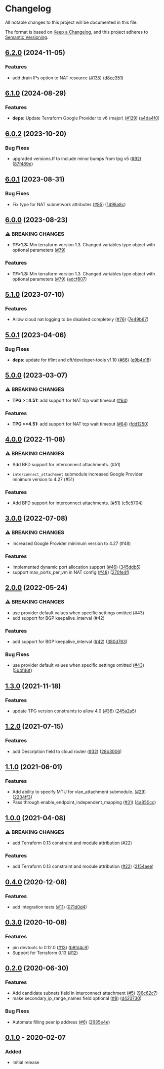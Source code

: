 # Changelog

All notable changes to this project will be documented in this file.

The format is based on
[Keep a Changelog](https://keepachangelog.com/en/1.0.0/),
and this project adheres to
[Semantic Versioning](https://semver.org/spec/v2.0.0.html).

## [6.2.0](https://github.com/terraform-google-modules/terraform-google-cloud-router/compare/v6.1.0...v6.2.0) (2024-11-05)


### Features

* add drain IPs option to NAT resource ([#135](https://github.com/terraform-google-modules/terraform-google-cloud-router/issues/135)) ([d8ec351](https://github.com/terraform-google-modules/terraform-google-cloud-router/commit/d8ec351bf5e0d6aef9127ff924fc48f3f7902f91))

## [6.1.0](https://github.com/terraform-google-modules/terraform-google-cloud-router/compare/v6.0.2...v6.1.0) (2024-08-29)


### Features

* **deps:** Update Terraform Google Provider to v6 (major) ([#129](https://github.com/terraform-google-modules/terraform-google-cloud-router/issues/129)) ([a4da4f0](https://github.com/terraform-google-modules/terraform-google-cloud-router/commit/a4da4f06fbae664e8e6ac8d060d785defac964ae))

## [6.0.2](https://github.com/terraform-google-modules/terraform-google-cloud-router/compare/v6.0.1...v6.0.2) (2023-10-20)


### Bug Fixes

* upgraded versions.tf to include minor bumps from tpg v5 ([#92](https://github.com/terraform-google-modules/terraform-google-cloud-router/issues/92)) ([87f489d](https://github.com/terraform-google-modules/terraform-google-cloud-router/commit/87f489d35b7411145a33088c7c6b4b8df6982028))

## [6.0.1](https://github.com/terraform-google-modules/terraform-google-cloud-router/compare/v6.0.0...v6.0.1) (2023-08-31)


### Bug Fixes

* Fix type for NAT subnetwork attributes ([#85](https://github.com/terraform-google-modules/terraform-google-cloud-router/issues/85)) ([1498a8c](https://github.com/terraform-google-modules/terraform-google-cloud-router/commit/1498a8cc6b5e1cda592398a7103e8d795887f6c3))

## [6.0.0](https://github.com/terraform-google-modules/terraform-google-cloud-router/compare/v5.1.0...v6.0.0) (2023-08-23)


### ⚠ BREAKING CHANGES

* **TF>1.3:** Min terraform version 1.3. Changed variables type object with optional parameters ([#79](https://github.com/terraform-google-modules/terraform-google-cloud-router/issues/79))

### Features

* **TF>1.3:** Min terraform version 1.3. Changed variables type object with optional parameters ([#79](https://github.com/terraform-google-modules/terraform-google-cloud-router/issues/79)) ([adcf807](https://github.com/terraform-google-modules/terraform-google-cloud-router/commit/adcf8079a273da166d0c06d421aefc2ae4be9c06))

## [5.1.0](https://github.com/terraform-google-modules/terraform-google-cloud-router/compare/v5.0.1...v5.1.0) (2023-07-10)


### Features

* Allow cloud nat logging to be disabled completely ([#76](https://github.com/terraform-google-modules/terraform-google-cloud-router/issues/76)) ([7e49b67](https://github.com/terraform-google-modules/terraform-google-cloud-router/commit/7e49b67043c164be501ef7077674cd964019bce6))

## [5.0.1](https://github.com/terraform-google-modules/terraform-google-cloud-router/compare/v5.0.0...v5.0.1) (2023-04-06)


### Bug Fixes

* **deps:** update for tflint and cft/developer-tools v1.10 ([#66](https://github.com/terraform-google-modules/terraform-google-cloud-router/issues/66)) ([e9b4e18](https://github.com/terraform-google-modules/terraform-google-cloud-router/commit/e9b4e1807bd5dbc7ac1061711bf9d9d16427c751))

## [5.0.0](https://github.com/terraform-google-modules/terraform-google-cloud-router/compare/v4.0.0...v5.0.0) (2023-03-07)


### ⚠ BREAKING CHANGES

* **TPG >=4.51:** add support for NAT tcp wait timeout ([#64](https://github.com/terraform-google-modules/terraform-google-cloud-router/issues/64))

### Features

* **TPG >=4.51:** add support for NAT tcp wait timeout ([#64](https://github.com/terraform-google-modules/terraform-google-cloud-router/issues/64)) ([fdd1250](https://github.com/terraform-google-modules/terraform-google-cloud-router/commit/fdd1250ba39f4dc7ed15d3c862276972c6a6fed7))

## [4.0.0](https://github.com/terraform-google-modules/terraform-google-cloud-router/compare/v3.0.0...v4.0.0) (2022-11-08)


### ⚠ BREAKING CHANGES

* Add BFD support for interconnect attachments.  (#51)

* `interconnect_attachment` submodule increased Google Provider minimum version to 4.27 (#51)

### Features

* Add BFD support for interconnect attachments.  ([#51](https://github.com/terraform-google-modules/terraform-google-cloud-router/issues/51)) ([c5c5704](https://github.com/terraform-google-modules/terraform-google-cloud-router/commit/c5c57040fbadb2430c1442a2a0f540a2e8136f1e))

## [3.0.0](https://github.com/terraform-google-modules/terraform-google-cloud-router/compare/v2.0.0...v3.0.0) (2022-07-08)


### ⚠ BREAKING CHANGES

* Increased Google Provider minimum version to 4.27 (#48)

### Features

* Implemented dynamic port allocation support ([#46](https://github.com/terraform-google-modules/terraform-google-cloud-router/issues/46)) ([345ddb5](https://github.com/terraform-google-modules/terraform-google-cloud-router/commit/345ddb533b55a8da85fc7c94b4b18d30d6ffa5d2))
* support max_ports_per_vm in NAT config ([#48](https://github.com/terraform-google-modules/terraform-google-cloud-router/issues/48)) ([270fe4f](https://github.com/terraform-google-modules/terraform-google-cloud-router/commit/270fe4f29916004b81734b82a76736e6cecfc1a5))

## [2.0.0](https://github.com/terraform-google-modules/terraform-google-cloud-router/compare/v1.3.0...v2.0.0) (2022-05-24)


### ⚠ BREAKING CHANGES

* use provider default values when specific settings omitted (#43)
* add support for BGP keepalive_interval (#42)

### Features

* add support for BGP keepalive_interval ([#42](https://github.com/terraform-google-modules/terraform-google-cloud-router/issues/42)) ([380d763](https://github.com/terraform-google-modules/terraform-google-cloud-router/commit/380d7632a6a28ab6277f47c4eada3293102a7788))


### Bug Fixes

* use provider default values when specific settings omitted ([#43](https://github.com/terraform-google-modules/terraform-google-cloud-router/issues/43)) ([5b4f46f](https://github.com/terraform-google-modules/terraform-google-cloud-router/commit/5b4f46f9d2280426bdce9d8ec1a35268de2ba5ca))

## [1.3.0](https://www.github.com/terraform-google-modules/terraform-google-cloud-router/compare/v1.2.0...v1.3.0) (2021-11-18)


### Features

* update TPG version constraints to allow 4.0 ([#36](https://www.github.com/terraform-google-modules/terraform-google-cloud-router/issues/36)) ([245a2a5](https://www.github.com/terraform-google-modules/terraform-google-cloud-router/commit/245a2a56537e071e0d0bb6c8b37a5e6499801557))

## [1.2.0](https://www.github.com/terraform-google-modules/terraform-google-cloud-router/compare/v1.1.0...v1.2.0) (2021-07-15)


### Features

* add Description field to cloud router ([#32](https://www.github.com/terraform-google-modules/terraform-google-cloud-router/issues/32)) ([28b3006](https://www.github.com/terraform-google-modules/terraform-google-cloud-router/commit/28b3006a6cff02eb40848be5c8ac34fe52a52258))

## [1.1.0](https://www.github.com/terraform-google-modules/terraform-google-cloud-router/compare/v1.0.0...v1.1.0) (2021-06-01)


### Features

* Add ability to specify MTU for vlan_attachment submodule. ([#29](https://www.github.com/terraform-google-modules/terraform-google-cloud-router/issues/29)) ([2234ff3](https://www.github.com/terraform-google-modules/terraform-google-cloud-router/commit/2234ff33dbd4cb5b1b0434c3d0929cb1f32cbdae))
* Pass through enable_endpoint_independent_mapping ([#31](https://www.github.com/terraform-google-modules/terraform-google-cloud-router/issues/31)) ([4a850cc](https://www.github.com/terraform-google-modules/terraform-google-cloud-router/commit/4a850cc8b456adc5d6a7f62296f5e56faa3b4a08))

## [1.0.0](https://www.github.com/terraform-google-modules/terraform-google-cloud-router/compare/v0.4.0...v1.0.0) (2021-04-08)


### ⚠ BREAKING CHANGES

* add Terraform 0.13 constraint and module attribution (#22)

### Features

* add Terraform 0.13 constraint and module attribution ([#22](https://www.github.com/terraform-google-modules/terraform-google-cloud-router/issues/22)) ([2154aee](https://www.github.com/terraform-google-modules/terraform-google-cloud-router/commit/2154aee587cf302cb583b1334f52f923b1801477))

## [0.4.0](https://www.github.com/terraform-google-modules/terraform-google-cloud-router/compare/v0.3.0...v0.4.0) (2020-12-08)


### Features

* add integration tests ([#11](https://www.github.com/terraform-google-modules/terraform-google-cloud-router/issues/11)) ([071d0d4](https://www.github.com/terraform-google-modules/terraform-google-cloud-router/commit/071d0d4be4d0a417329ae6e60512440a43286f66))

## [0.3.0](https://www.github.com/terraform-google-modules/terraform-google-cloud-router/compare/v0.2.0...v0.3.0) (2020-10-08)


### Features

* pin devtools to 0.12.0 ([#13](https://www.github.com/terraform-google-modules/terraform-google-cloud-router/issues/13)) ([b8fd4c9](https://www.github.com/terraform-google-modules/terraform-google-cloud-router/commit/b8fd4c94c26b9209ba4463ea27a3522dd423a1da))
* Support for Terraform 0.13 ([#12](https://github.com/terraform-google-modules/terraform-google-cloud-router/pull/12))

## [0.2.0](https://www.github.com/terraform-google-modules/terraform-google-cloud-router/compare/v0.1.0...v0.2.0) (2020-06-30)


### Features

* Add candidate subnets field in interconnect attachment ([#5](https://www.github.com/terraform-google-modules/terraform-google-cloud-router/issues/5)) ([96c62c7](https://www.github.com/terraform-google-modules/terraform-google-cloud-router/commit/96c62c7b3332a88f1ab82efd7df1b6463a6275d4))
* make secondary_ip_range_names field optional ([#8](https://www.github.com/terraform-google-modules/terraform-google-cloud-router/issues/8)) ([d420730](https://www.github.com/terraform-google-modules/terraform-google-cloud-router/commit/d420730e068110658deef8df99075e40c4ed6357))


### Bug Fixes

* Automate filling peer ip address ([#6](https://www.github.com/terraform-google-modules/terraform-google-cloud-router/issues/6)) ([2635e4e](https://www.github.com/terraform-google-modules/terraform-google-cloud-router/commit/2635e4e92d375217ab90148c8b4b5c88bed23155))

## [0.1.0] - 2020-02-07

### Added

- Initial release

[Unreleased]: https://github.com/terraform-google-modules/terraform-google-cloud-router/compare/v0.1.0...HEAD
[0.1.0]: https://github.com/terraform-google-modules/terraform-google-cloud-router/releases/tag/v0.1.0
